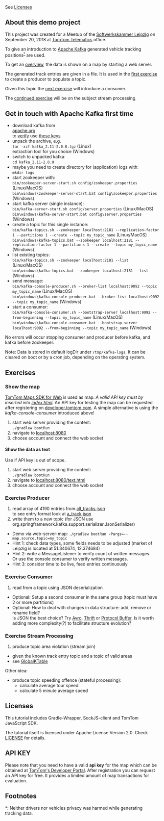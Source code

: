 See [Licenses](#licenses)

## About this demo project
This project was created for a Meetup of the [Softwerkskammer Leipzig](https://www.softwerkskammer.org/groups/sachsen)
on September 20, 2018 at [TomTom Telematics](https://telematics.tomtom.com/de_de/webfleet/company/) office.

To give an introduction to [Apache Kafka](https://kafka.apache.org) generated vehicle tracking
positions<sup>[*](#data-policy)</sup> are used.

To get an [overview](#show-the-map), the data is shown on a map by starting a web server.

The generated track entries are given in a file. It is used in the [first exercise](#exercise-producer)
to create a producer to populate a topic.

Given this topic the [next exercise](#exercise-consumer) will introduce a consumer.

The [continued exercise](#exercise-stream-processing) will be on the subject stream processing.

## Get in touch with Apache Kafka first time
- download kafka from\
  [apache.org](https://www.apache.org/dyn/closer.cgi?path=/kafka/2.0.0/kafka_2.11-2.0.0.tgz)\
  to [verify](https://www.apache.org/info/verification.html) use [these keys](https://kafka.apache.org/KEYS)
- unpack the archive, e.g.\
  `tar -xzf kafka_2.11-2.0.0.tgz` (Linux)\
  extraction tool for you choice (Windows)
- switch to unpacked kafka:\
  `cd kafka_2.11-2.0.0`
- maybe you need to create directory for (application) logs with:\
  `mkdir logs`
- start zookeeper with:\
  `bin/zookeeper-server-start.sh config/zookeeper.properties` (Linux/MacOS)\
  `bin\windows\zookeeper-server-start.bat config\zookeeper.properties` (Windows)
- start kafka server (single instance):\
  `bin/kafka-server-start.sh config/server.properties` (Linux/MacOS)\
  `bin\windows\kafka-server-start.bat config\server.properties` (Windows)
- create a topic for this single instance:\
  `bin/kafka-topics.sh --zookeeper localhost:2181 --replication-factor 1 --partitions 1 --create --topic my_topic_name` (Linux/MacOS)\
  `bin\windows\kafka-topics.bat --zookeeper localhost:2181 --replication-factor 1 --partitions 1 --create --topic my_topic_name` (Windows)
- list existing topics:\
  `bin/kafka-topics.sh --zookeeper localhost:2181 --list` (Linux/MacOS)\
  `bin\windows\kafka-topics.bat --zookeeper localhost:2181 --list` (Windows)
- send message:\
  `bin/kafka-console-producer.sh --broker-list localhost:9092 --topic my_topic_name` (Linux/MacOS)\
  `bin\windows\kafka-console-producer.bat --broker-list localhost:9092 --topic my_topic_name` (Windows)
- start a consumer:\
  `bin/kafka-console-consumer.sh --bootstrap-server localhost:9092 --from-beginning --topic my_topic_name` (Linux/MacOS)\
  `bin\windows\kafka-console-consumer.bat --bootstrap-server localhost:9092 --from-beginning --topic my_topic_name` (Windows)

No errors will occur stopping consumer and producer before kafka, and kafka before zookeeper.

Note: Data is stored in default logDir under `/tmp/kafka-logs`. It can be cleared on boot or by a
cron job, depending on the operating system.

## Exercises

### Show the map
[TomTom Maps SDK for Web](https://developer.tomtom.com/maps-sdk-web) is used as map.
*A valid API key must by inserted into [index.html](src/main/resources/static/index.html).* An API
key for testing the map can be requested after registering on [developer.tomtom.com](https://developer.tomtom.com/user/register).
A simple alternative is using the *kafka-console-consumer* introduced above!

1. start web server providing the content:\
  `./gradlew bootRun`
2. navigate to [localhost:8080](http://localhost:8080/index.html)
3. choose account and connect the web socket

#### Show the data as text
Use if API key is out of scope.
1. start web server providing the content:\
  `./gradlew bootRun`
2. navigate to [localhost:8080/text.html](http://localhost:8080/text.html)
3. choose account and connect the web socket

### Exercise Producer
1. read array of 4190 entries from [all_tracks.json](src/main/resources/all_tracks.json)\
   to see entry format look at [a_track.json](src/main/resources/a_track.json)
2. write them to a new topic (for JSON use org.springframework.kafka.support.serializer.JsonSerializer)
- Demo via web-server-map: `./gradlew bootRun -Pargs=--map.source.topic=my_topic`
- Hint 1: check data types, some fields needs to be adjusted (market of Leipzig is located at 51.340674, 12.374684)
- Hint 2: write a MessageListener to verify count of written messages\
  Or use the console consumer to verify written messages.
- Hint 3: consider time to be live, feed entries continuously

### Exercise Consumer
1. read from a topic using JSON deserialization
- Optional: Setup a second consumer in the same group (topic must have 2 or more partitions)
- Optional: How to deal with changes in data structure: add, remove or rename field?\
  Is JSON the best choice? Try [Avro](https://avro.apache.org/), [Thrift](http://thrift.apache.org/)
  or [Protocol Buffer](http://code.google.com/p/protobuf/). Is it worth adding more complexity(?)
  to facilitate structure evolution?

### Exercise Stream Processing
1. produce topic area violation (stream join)
  - given the known track entry topic and a topic of valid areas
  - see [GlobalKTable](https://docs.confluent.io/current/streams/concepts.html#globalktable)

Other idea:
- produce topic speeding offence (stateful processing):
  * calculate average tour speed
  * calculate 5 minute average speed

## Licenses
This tutorial includes Gradle-Wrapper, SockJS-client and TomTom JavaScript SDK.

The tutorial itself is licensed under Apache License Version 2.0.
Check [LICENSE](LICENSE) for details.

## API KEY
Please note that you need to have a valid **api key** for the map which can be obtained at
[TomTom's Developer Portal](http://developer.tomtom.com).
After registration you can request an API key for free. It provides a limited amount of map
transactions for evaluation.

## Footnotes
<a name="data-policy">*</a>: Neither drivers nor vehicles privacy was harmed while generating
                             tracking data.
